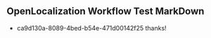 ## OpenLocalization Workflow Test MarkDown
* ca9d130a-8089-4bed-b54e-471d00142f25 
thanks!<!--HONumber=Mar16_HO2-->

